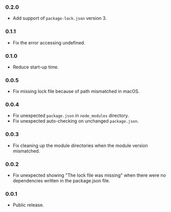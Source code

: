 ### 0.2.0
- Add support of `package-lock.json` version 3.

### 0.1.1
- Fix the error accessing undefined.

### 0.1.0
- Reduce start-up time.

### 0.0.5
- Fix missing lock file because of path mismatched in macOS.

### 0.0.4
- Fix unexpected `package.json` in `node_modules` directory.
- Fix unexpected auto-checking on unchanged `package.json`.

### 0.0.3
- Fix cleaning up the module directories when the module version mismatched.

### 0.0.2
- Fix unexpected showing "The lock file was missing" when there were no dependencies written in the package.json file.

### 0.0.1
- Public release.
